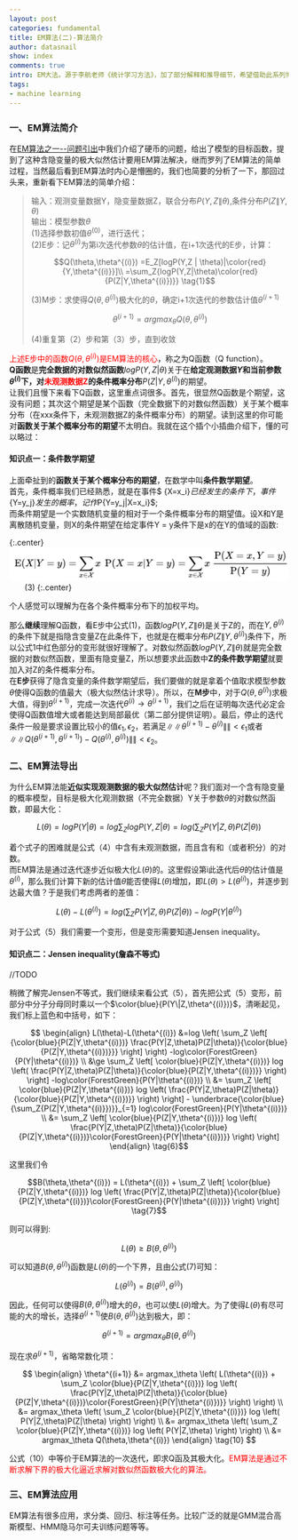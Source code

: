 ```yaml
---
layout: post
categories: fundamental
title: EM算法(二)-算法简介
author: datasnail
show: index
comments: true
intro: EM大法。源于李航老师《统计学习方法》，加了部分解释和推导细节，希望借助此系列博文，能让我较好的再理解下EM算法。
tags:
- machine learning
---
```


### 一、EM算法简介
在[EM算法之一--问题引出](/fundamental/2018/07/06/machine_learning_em.html)中我们介绍了硬币的问题，给出了模型的目标函数，提到了这种含隐变量的极大似然估计要用EM算法解决，继而罗列了EM算法的简单过程，当然最后看到EM算法时内心是懵圈的，我们也简要的分析了一下，那回过头来，重新看下EM算法的简单介绍：  

> 输入：观测变量数据Y，隐变量数据Z，联合分布$P(Y,Z\|\theta)$,条件分布$P(Z\|Y,\theta)$  
> 输出：模型参数$\theta$  
> (1)选择参数初值$\theta^{(0)}$，进行迭代；   
> (2)E步：记$\theta^{(i)}$为第i次迭代参数$\theta$的估计值，在i+1次迭代的E步，计算：
> 
> $$Q(\theta,\theta^{(i)}) =E_Z[logP(Y,Z | \theta)|\color{red}{Y,\theta^{(i)}}]\\ =\sum_Z{logP(Y,Z|\theta)\color{red}{P(Z|Y,\theta^{(i)})}} \tag{1}$$
> 
> (3)M步：求使得$Q(\theta,\theta^{(i)})$极大化的$\theta$，确定i+1次迭代的参数估计值$\theta^{(i+1)}$  
> 
> $$\theta^{(i+1)}=argmax_\theta Q(\theta,\theta^{(i)}) \tag{2}$$
> 
> (4)重复第（2）步和第（3）步，直到收敛

<span style='color:red'>上述E步中的函数$Q(\theta,\theta^{(i)})$是EM算法的核心</span>，称之为Q函数（Q function）。  
**Q函数**是**完全数据的对数似然函数**$logP(Y,Z | \theta)$关于在**给定观测数据$Y$和当前参数$\theta^{(i)}$下，对<span style='color:red'>未观测数据Z</span>的条件概率分布**$P(Z|Y,\theta^{(i)})$的期望。   
让我们且慢下来看下Q函数，这里重点词很多。首先，很显然Q函数是个期望，这没有问题；其次这个期望是某个函数（完全数据下的对数似然函数）关于某个概率分布（在xxx条件下，未观测数据Z的条件概率分布）的期望。读到这里的你可能对**函数关于某个概率分布的期望**不太明白。我就在这个插个小插曲介绍下，懂的可以略过：
#### **知识点一：条件数学期望**
上面牵扯到的**函数关于某个概率分布的期望**，在数学中叫**条件数学期望**。  
首先，条件概率我们已经熟悉，就是在事件$ \{X=x_i\}$已经发生的条件下，事件$\{Y=y_j\}$发生的概率，记作$P{Y=y_j|X=x_i}$;  
而条件期望是一个实数随机变量的相对于一个条件概率分布的期望值。设X和Y是离散随机变量，则X的条件期望在给定事件Y = y条件下是x的在Y的值域的函数:

{:.center}
![](/postimg/em/cpf.png)  &nbsp;&nbsp;&nbsp;&nbsp;&nbsp;&nbsp; (3)
{:.center}

个人感觉可以理解为在各个条件概率分布下的加权平均。

那么**继续**理解Q函数，看E步中公式(1)，函数$logP(Y,Z\| \theta)$是关于Z的，而在$Y,\theta^{(i)}$的条件下就是指隐含变量Z在此条件下，也就是在概率分布$P(Z\|Y,\theta^{(i)})$条件下，所以公式1中红色部分的变形就很好理解了。对数似然函数$logP(Y,Z\| \theta)$就是完全数据的对数似然函数，里面有隐变量Z，所以想要求此函数中**Z的条件数学期望**就要加入对Z的条件概率分布。  
在**E步**获得了隐含变量的条件数学期望后，我们要做的就是拿着个值取求模型参数$\theta$使得Q函数的值最大（极大似然估计求导）。所以，在**M步**中，对于$Q(\theta,\theta^{(i)})$求极大值，得到$\theta^{(i+1)}$，完成一次迭代$\theta^{(i)} \to \theta^{(i+1)}$，我们之后在证明每次迭代必定会使得Q函数值增大或者能达到局部最优（第二部分提供证明）。最后，停止的迭代条件一般是要求设置比较小的值$\epsilon_1,\epsilon_2$，若满足$\|\|\theta^{(i+1)}-\theta^{(i)}\|\|<\epsilon_1$或者$\|\|Q(\theta^{(i+1)},\theta^{(i+1)})-Q(\theta^{(i)},\theta^{(i)})\|\|<\epsilon_2$。

### 二、EM算法导出
为什么EM算法能**近似实现观测数据的极大似然估计**呢？我们面对一个含有隐变量的概率模型，目标是极大化观测数据（不完全数据）Y关于参数$\theta$的对数似然函数，即最大化：  

$$L(\theta) =logP(Y|\theta) =log\sum_Z{logP(Y,Z|\theta)} =log(\sum_Z{P(Y|Z,\theta)P(Z|\theta)}) \tag{4}$$

着个式子的困难就是公式（4）中含有未观测数据，而且含有和（或者积分）的对数。  
而EM算法是通过迭代逐步近似极大化$L(\theta)$的。这里假设第i此迭代后$\theta$的估计值是$\theta^{(i)}$，那么我们计算下新的估计值$\theta$能否使得$L(\theta)$增加，即$L(\theta)>L(\theta^{(i)})$，并逐步到达最大值？于是我们考虑两者的差值：  

$$L(\theta)-L(\theta^{(i)})=log \left( \sum_Z{P(Y|Z,\theta)P(Z|\theta)} \right)-logP(Y|\theta^{(i)}) \tag{5}$$

对于公式（5）我们需要一个变形，但是变形需要知道Jensen inequality。   

#### **知识点二：Jensen inequality(詹森不等式)**
//TODO

 
稍微了解完Jensen不等式，我们继续来看公式（5），首先把公式（5）变形，前部分中分子分母同时乘以一个$\color{blue}{P(Y\|Z,\theta^{(i)})}$，清晰起见，我们标上蓝色和中括号，如下：   

$$
\begin{align}
L(\theta)-L(\theta^{(i)}) &=log \left( \sum_Z \left[ {\color{blue}{P(Z|Y,\theta^{(i)})} \frac{P(Y|Z,\theta)P(Z|\theta)}{\color{blue}{P(Z|Y,\theta^{(i)})}}} \right] \right) -log\color{ForestGreen}{P(Y|\theta^{(i)})}  \\
&\ge \sum_Z \left[ \color{blue}{P(Z|Y,\theta^{(i)})} log \left( \frac{P(Y|Z,\theta)P(Z|\theta)}{\color{blue}{P(Z|Y,\theta^{(i)})}} \right) \right] -log\color{ForestGreen}{P(Y|\theta^{(i)})}  \\
&= \sum_Z \left[ \color{blue}{P(Z|Y,\theta^{(i)})} log \left( \frac{P(Y|Z,\theta)P(Z|\theta)}{\color{blue}{P(Z|Y,\theta^{(i)})}} \right) \right] - \underbrace{\color{blue}{\sum_Z{P(Z|Y,\theta^{(i)}})}}_{=1} log\color{ForestGreen}{P(Y|\theta^{(i)})}  \\
&= \sum_Z \left[ \color{blue}{P(Z|Y,\theta^{(i)})} log \left( \frac{P(Y|Z,\theta)P(Z|\theta)}{\color{blue}{P(Z|Y,\theta^{(i)})}\color{ForestGreen}{P(Y|\theta^{(i)})}} \right) \right]
\end{align}
\tag{6}$$

这里我们令

$$B(\theta,\theta^{(i)}) = L(\theta^{(i)}) + \sum_Z \left[ \color{blue}{P(Z|Y,\theta^{(i)})} log \left( \frac{P(Y|Z,\theta)P(Z|\theta)}{\color{blue}{P(Z|Y,\theta^{(i)})}\color{ForestGreen}{P(Y|\theta^{(i)})}} \right) \right] \tag{7}$$

则可以得到:

$$L(\theta) \ge B(\theta,\theta^{(i)}) \tag{8}$$

可以知道$B(\theta,\theta^{(i)})$函数是$L(\theta)$的一个下界，且由公式(7)可知：

$$L(\theta^{(i)}) = B(\theta^{(i)},\theta^{(i)})$$

因此，任何可以使得$B(\theta,\theta^{(i)})$增大的$\theta$，也可以使$L(\theta)$增大。为了使得$L(\theta)$有尽可能的大的增长，选择$\theta^{(i+1)}$使$B(\theta,\theta^{(i)})$达到极大，即：

$$\theta^{(i+1)}=argmax_\theta B(\theta,\theta^{(i)}) \tag{9}$$

现在求$\theta^{(i+1)}$，省略常数化项：

$$
\begin{align}
\theta^{(i+1)} &= argmax_\theta \left( L(\theta^{(i)}) + \sum_Z \color{blue}{P(Z|Y,\theta^{(i)})} log \left( \frac{P(Y|Z,\theta)P(Z|\theta)}{\color{blue}{P(Z|Y,\theta^{(i)})}\color{ForestGreen}{P(Y|\theta^{(i)})}} \right) \right)  \\
&= argmax_\theta \left( \sum_Z \color{blue}{P(Z|Y,\theta^{(i)})} log \left( P(Y|Z,\theta)P(Z|\theta) \right) \right)  \\
&= argmax_\theta \left( \sum_Z \color{blue}{P(Z|Y,\theta^{(i)})} log \left( P(Y|Z,\theta) \right) \right)  \\
&= argmax_\theta Q(\theta,\theta^{(i)})
\end{align}
\tag{10}
$$

公式（10）中等价于EM算法的一次迭代，即求Q函及其极大化。<span style='color:red'>EM算法是通过不断求解下界的极大化逼近求解对数似然函数极大化的算法。</span>

### 三、EM算法应用
EM算法有很多应用，求分类、回归、标注等任务。比较广泛的就是GMM混合高斯模型、HMM隐马尔可夫训练问题等等。